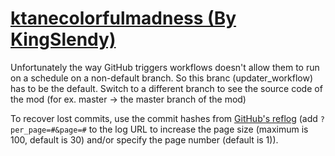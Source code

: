 # [ktanecolorfulmadness (By KingSlendy)](https://github.com/KingSlendy/ktanecolorfulmadness)

Unfortunately the way GitHub triggers workflows doesn't allow them to run on a schedule on a non-default branch. So this branc (updater_workflow) has to be the default. Switch to a different branch to see the source code of the mod (for ex. master -> the master branch of the mod)

To recover lost commits, use the commit hashes from [GitHub's reflog](https://api.github.com/repos/KtaneModules/ktanecolorfulmadness-KingSlendy/events) (add `?per_page=#&page=#` to the log URL to increase the page size (maximum is 100, default is 30) and/or specify the page number (default is 1)).
